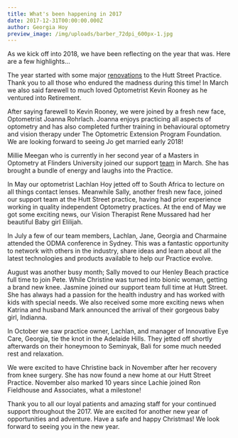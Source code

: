 ```yaml
---
title: What's been happening in 2017
date: 2017-12-31T00:00:00.000Z
author: Georgia Hoy
preview_image: /img/uploads/barber_72dpi_600px-1.jpg
---
```


As we kick off into 2018, we have been reflecting on the year that was. Here are a few highlights...

The year started with some major [renovations](/blog/see-our-new-office-fit-out) to the Hutt Street Practice. Thank you to all those who endured the madness during this time! In March we also said farewell to much loved Optometrist Kevin Rooney as he ventured into Retirement.

After saying farewell to Kevin Rooney, we were joined by a fresh new face, Optometrist Joanna Rohrlach. Joanna enjoys practicing all aspects of optometry and has also completed further training in behavioural optometry and vision therapy under The Optometric Extension Program Foundation. We are looking forward to seeing Jo get married early 2018!

Millie Meegan who is currently in her second year of a Masters in Optometry at Flinders University joined our support [team](/who-we-are) in March. She has brought a bundle of energy and laughs into the Practice.

In May our optometrist Lachlan Hoy jetted off to South Africa to lecture on all things contact lenses. Meanwhile Sally, another fresh new face, joined our support team at the Hutt Street practice, having had prior experience working in quality independent Optometry practices. At the end of May we got some exciting news, our Vision Therapist Rene Mussared had her beautiful Baby girl Elilijah.

In July a few of our team members, Lachlan, Jane, Georgia and Charmaine attended the ODMA conference in Sydney. This was a fantastic opportunity to network with others in the industry, share ideas and learn about all the latest technologies and products available to help our Practice evolve.

August was another busy month; Sally moved to our Henley Beach practice full time to join Pete. While Christine was turned into bionic woman, getting a brand new knee. Jasmine joined our support team full time at Hutt Street. She has always had a passion for the health industry and has worked with kids with special needs. We also received some more exciting news when Katrina and husband Mark announced the arrival of their gorgeous baby girl, Indianna.

In October we saw practice owner, Lachlan, and manager of Innovative Eye Care, Georgia, tie the knot in the Adelaide Hills. They jetted off shortly afterwards on their honeymoon to Seminyak, Bali for some much needed rest and relaxation.

We were excited to have Christine back in November after her recovery from knee surgery. She has now found a new home at our Hutt Street Practice. November also marked 10 years since Lachie joined Ron Fieldhouse and Associates, what a milestone!

Thank you to all our loyal patients and amazing staff for your continued support throughout the 2017. We are excited for another new year of opportunities and adventure. Have a safe and happy Christmas! We look forward to seeing you in the new year.
